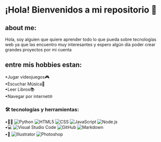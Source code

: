 # ¡Hola! Bienvenidos a mi repositorio 👋

## about me:
Hola, soy alguien que quiere aprender todo lo que pueda sobre tecnologías web ya que las encuentro muy interesantes y espero algún día poder crear grandes proyectos por mi cuenta  
## entre mis hobbies estan:  
•Jugar videojuegos🎮  
•Escuchar Música🎵  
•Leer Libros📚  
•Navegar por internet🌐


### 🛠 tecnologías y herramientas:
•👨‍💻   ![Python](https://img.shields.io/badge/-Python-333333?style=flat&logo=python)
  ![HTML5](https://img.shields.io/badge/-HTML5-333333?style=flat&logo=HTML5)
  ![CSS](https://img.shields.io/badge/-CSS-333333?style=flat&logo=CSS3&logoColor=1572B6)
  ![JavaScript](https://img.shields.io/badge/-JavaScript-333333?style=flat&logo=javascript)
  ![Node.js](https://img.shields.io/badge/-Node.js-333333?style=flat&logo=node.js)  
•💻 ![Visual Studio Code](https://img.shields.io/badge/-Visual%20Studio%20Code-333333?style=flat&logo=visual-studio-code&logoColor=007ACC)  ![GitHub](https://img.shields.io/badge/-GitHub-333333?style=flat&logo=github)
  ![Markdown](https://img.shields.io/badge/-Markdown-333333?style=flat&logo=markdown)  
•🎨  ![Illustrator](https://img.shields.io/badge/-Illustrator-333333?style=flat&logo=adobe-illustrator)
  ![Photoshop](https://img.shields.io/badge/-Photoshop-333333?style=flat&logo=adobe-photoshop)
